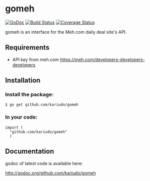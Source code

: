 # gomeh #

[![GoDoc](https://godoc.org/github.com/kariudo/gomeh?status.svg)](https://godoc.org/github.com/kariudo/gomeh)
[![Build Status](https://travis-ci.org/kariudo/gomeh.svg?branch=master)](https://travis-ci.org/kariudo/gomeh)
[![Coverage Status](https://coveralls.io/repos/kariudo/gomeh/badge.svg?branch=master)](https://coveralls.io/r/kariudo/gomeh?branch=master)

gomeh is an interface for the Meh.com daily deal site's API.

## Requirements

- API key from meh.com https://meh.com/developers-developers-developers

## Installation ##

### Install the package:
    $ go get github.com/kariudo/gomeh

### In your code:

    import (
      "github.com/kariudo/gomeh"
      )

## Documentation ##

godoc of latest code is available here:

http://godoc.org/github.com/kariudo/gomeh
